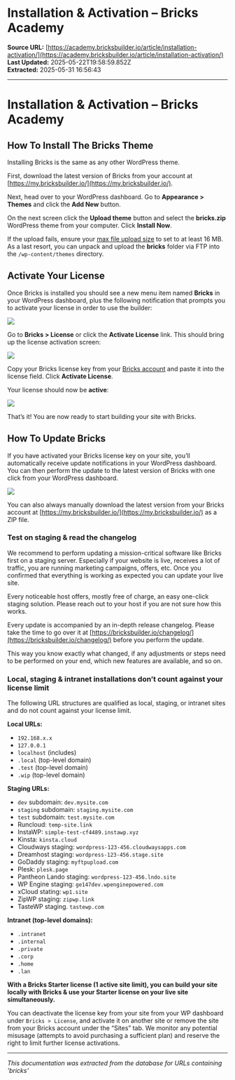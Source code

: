 # Installation & Activation – Bricks Academy

**Source URL:** [https://academy.bricksbuilder.io/article/installation-activation/](https://academy.bricksbuilder.io/article/installation-activation/)  
**Last Updated:** 2025-05-22T19:58:59.852Z  
**Extracted:** 2025-05-31 16:56:43

---

# Installation & Activation – Bricks Academy

## How To Install The Bricks Theme

Installing Bricks is the same as any other WordPress theme.

First, download the latest version of Bricks from your account at [https://my.bricksbuilder.io/](https://my.bricksbuilder.io/).

Next, head over to your WordPress dashboard. Go to **Appearance > Themes** and click the **Add New** button.

On the next screen click the **Upload theme** button and select the **bricks.zip** WordPress theme from your computer. Click **Install Now**.

If the upload fails, ensure your [max file upload size](http://www.wpbeginner.com/wp-tutorials/how-to-increase-the-maximum-file-upload-size-in-wordpress/) to set to at least 16 MB. As a last resort, you can unpack and upload the **bricks** folder via FTP into the `/wp-content/themes` directory.

## Activate Your License

Once Bricks is installed you should see a new menu item named **Bricks** in your WordPress dashboard, plus the following notification that prompts you to activate your license in order to use the builder:

![](https://academy.bricksbuilder.io/wp-content/uploads/2020/04/docs-installation-step-1-1024x576.png)

Go to **Bricks > License** or click the **Activate License** link. This should bring up the license activation screen:

![](https://academy.bricksbuilder.io/wp-content/uploads/2020/04/docs-installation-step-2-1024x576.png)

Copy your Bricks license key from your [Bricks account](https://bricksbuilder.io/account/) and paste it into the license field. Click **Activate License**.

Your license should now be **active**:

![](https://academy.bricksbuilder.io/wp-content/uploads/2020/04/docs-installation-step-3-1024x576.png)

That’s it! You are now ready to start building your site with Bricks.

## How To Update Bricks

If you have activated your Bricks license key on your site, you’ll automatically receive update notifications in your WordPress dashboard. You can then perform the update to the latest version of Bricks with one click from your WordPress dashboard.

![](https://academy.bricksbuilder.io/wp-content/uploads/2020/04/bricks-wp-dashboard-how-to-update.png)

You can also always manually download the latest version from your Bricks account at [https://my.bricksbuilder.io/](https://my.bricksbuilder.io/) as a ZIP file.

### Test on staging & read the changelog

We recommend to perform updating a mission-critical software like Bricks first on a staging server. Especially if your website is live, receives a lot of traffic, you are running marketing campaigns, offers, etc. Once you confirmed that everything is working as expected you can update your live site.

Every noticeable host offers, mostly free of charge, an easy one-click staging solution. Please reach out to your host if you are not sure how this works.

Every update is accompanied by an in-depth release changelog. Please take the time to go over it at [https://bricksbuilder.io/changelog/](https://bricksbuilder.io/changelog/) before you perform the update.

This way you know exactly what changed, if any adjustments or steps need to be performed on your end, which new features are available, and so on.

### Local, staging & intranet installations don’t count against your license limit

The following URL structures are qualified as local, staging, or intranet sites and do not count against your license limit.

**Local URLs:**

*   `192.168.x.x`
*   `127.0.0.1`
*   `localhost` (includes)
*   `.local` (top-level domain)
*   `.test` (top-level domain)
*   `.wip` (top-level domain)

**Staging URLs:**

*   `dev` subdomain: `dev.mysite.com`
*   `staging` subdomain: `staging.mysite.com`
*   `test` subdomain: `test.mysite.com`
*   Runcloud: `temp-site.link`
*   InstaWP: `simple-test-cf4489.instawp.xyz`
*   Kinsta: `kinsta.cloud`
*   Cloudways staging: `wordpress-123-456.cloudwaysapps.com`
*   Dreamhost staging: `wordpress-123-456.stage.site`
*   GoDaddy staging: `myftpupload.com`
*   Plesk: `plesk.page`
*   Pantheon Lando staging: `wordpress-123-456.lndo.site`
*   WP Engine staging: `ge147dev.wpenginepowered.com`
*   xCloud stating: `wp1.site`
*   ZipWP staging: `zipwp.link`
*   TasteWP staging. `tastewp.com`

**Intranet (top-level domains):**

*   `.intranet`
*   `.internal`
*   `.private`
*   `.corp`
*   `.home`
*   `.lan`

**With a Bricks Starter license (1 active site limit), you can build your site locally with Bricks & use your Starter license on your live site simultaneously.**

You can deactivate the license key from your site from your WP dashboard under `Bricks > License`, and activate it on another site or remove the site from your Bricks account under the “Sites” tab. We monitor any potential misusage (attempts to avoid purchasing a sufficient plan) and reserve the right to limit further license activations.

---

*This documentation was extracted from the database for URLs containing 'bricks'*
